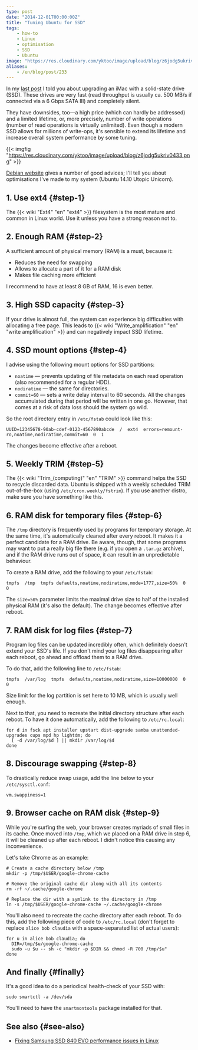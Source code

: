 ```yaml
---
type: post
date: "2014-12-01T00:00:00Z"
title: "Tuning Ubuntu for SSD"
tags:
    - how-to
    - Linux
    - optimisation
    - SSD
    - Ubuntu
image: "https://res.cloudinary.com/yktoo/image/upload/blog/z6jodg5ukriv0433.png"
aliases:
    - /en/blog/post/233
---
```


In my [last post](0231) I told you about upgrading an iMac with a solid-state drive (SSD). These drives are very fast (read throughput is usually ca. 500 MB/s if connected via a 6 Gbps SATA III) and completely silent.

<!--more-->

They have downsides, too—a high price (which can hardly be addressed) and a limited lifetime, or, more precisely, number of write operations (number of read operations is virtually unlimited). Even though a modern SSD allows for millions of write-ops, it's sensible to extend its lifetime and increase overall system performance by some tuning.

{{< imgfig "https://res.cloudinary.com/yktoo/image/upload/blog/z6jodg5ukriv0433.png" >}}

[Debian website](https://wiki.debian.org/SSDOptimization) gives a number of good advices; I'll tell you about optimisations I've made to my system (Ubuntu 14.10 Utopic Unicorn).

## 1. Use ext4 {#step-1}

The {{< wiki "Ext4" "en" "ext4" >}} filesystem is the most mature and common in Linux world. Use it unless you have a strong reason not to.

## 2. Enough RAM {#step-2}

A sufficient amount of physical memory (RAM) is a must, because it:

* Reduces the need for swapping
* Allows to allocate a part of it for a RAM disk
* Makes file caching more efficient

I recommend to have at least 8 GB of RAM, 16 is even better.

## 3. High SSD capacity {#step-3}

If your drive is almost full, the system can experience big difficulties with allocating a free page. This leads to {{< wiki "Write_amplification" "en" "write amplification" >}} and can negatively impact SSD lifetime.

## 4. SSD mount options {#step-4}

I advise using the following mount options for SSD partitions:

* `noatime` — prevents updating of file metadata on each read operation (also recommended for a regular HDD).
* `nodiratime` — the same for directories.
* `commit=60` — sets a write delay interval to 60 seconds. All the changes accumulated during that period will be written in one go. However, that comes at a risk of data loss should the system go wild.

So the root directory entry in `/etc/fstab` could look like this:

~~~
UUID=12345678-90ab-cdef-0123-4567890abcde  /  ext4  errors=remount-ro,noatime,nodiratime,commit=60  0  1
~~~

The changes become effective after a reboot.

## 5. Weekly TRIM {#step-5}

The {{< wiki "Trim_(computing)" "en" "TRIM" >}} command helps the SSD to recycle discarded data. Ubuntu is shipped with a weekly scheduled TRIM out-of-the-box (using `/etc/cron.weekly/fstrim`). If you use another distro, make sure you have something like this.

## 6. RAM disk for temporary files {#step-6}

The `/tmp` directory is frequently used by programs for temporary storage. At the same time, it's automatically cleaned after every reboot. It makes it a perfect candidate for a RAM drive. Be aware, though, that some programs may want to put a really big file there (e.g. if you open a `.tar.gz` archive), and if the RAM drive runs out of space, it can result in an unpredictable behaviour.

To create a RAM drive, add the following to your `/etc/fstab`:

~~~
tmpfs  /tmp  tmpfs defaults,noatime,nodiratime,mode=1777,size=50%  0  0
~~~

The `size=50%` parameter limits the maximal drive size to half of the installed physical RAM (it's also the default). The change becomes effective after reboot.

## 7. RAM disk for log files {#step-7}

Program log files can be updated incredibly often, which definitely doesn't extend your SSD's life. If you don't mind your log files disappearing after each reboot, go ahead and offload them to a RAM drive.

To do that, add the following line to `/etc/fstab`:

~~~
tmpfs  /var/log  tmpfs  defaults,noatime,nodiratime,size=10000000  0  0
~~~

Size limit for the log partition is set here to 10 MB, which is usually well enough.

Next to that, you need to recreate the initial directory structure after each reboot. To have it done automatically, add the following to `/etc/rc.local`:

~~~
for d in fsck apt installer upstart dist-upgrade samba unattended-upgrades cups mpd hp lightdm; do
  [ -d /var/log/$d ] || mkdir /var/log/$d
done
~~~

## 8. Discourage swapping {#step-8}

To drastically reduce swap usage, add the line below to your `/etc/sysctl.conf`:

~~~
vm.swappiness=1
~~~

## 9. Browser cache on RAM disk {#step-9}

While you're surfing the web, your browser creates myriads of small files in its cache. Once moved into `/tmp`, which we placed on a RAM drive in step 6, it will be cleaned up after each reboot. I didn't notice this causing any inconvenience.

Let's take Chrome as an example:

~~~
# Create a cache directory below /tmp
mkdir -p /tmp/$USER/google-chrome-cache

# Remove the original cache dir along with all its contents
rm -rf ~/.cache/google-chrome

# Replace the dir with a symlink to the directory in /tmp
ln -s /tmp/$USER/google-chrome-cache ~/.cache/google-chrome
~~~

You'll also need to recreate the cache directory after each reboot. To do this, add the following piece of code to `/etc/rc.local` (don't forget to replace `alice bob claudia` with a space-separated list of actual users):

~~~
for u in alice bob claudia; do
  DIR=/tmp/$u/google-chrome-cache
  sudo -u $u -- sh -c "mkdir -p $DIR && chmod -R 700 /tmp/$u"
done
~~~

## And finally {#finally}

It's a good idea to do a periodical health-check of your SSD with:

~~~
sudo smartctl -a /dev/sda
~~~

You'll need to have the `smartmontools` package installed for that.

## See also {#see-also}

* [Fixing Samsung SSD 840 EVO performance issues in Linux](0255)
